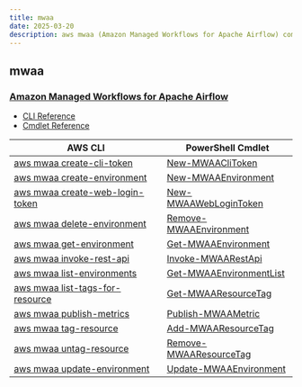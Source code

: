 ```yaml
---
title: mwaa
date: 2025-03-20
description: aws mwaa (Amazon Managed Workflows for Apache Airflow) command/cmdlet list.
---
```


## mwaa

### [Amazon Managed Workflows for Apache Airflow](https://aws.amazon.com/managed-workflows-for-apache-airflow/)

* [CLI Reference](https://awscli.amazonaws.com/v2/documentation/api/latest/reference/mwaa/index.html)
* [Cmdlet Reference](https://docs.aws.amazon.com/powershell/latest/reference/items/MWAA_cmdlets.html)

|AWS CLI|PowerShell Cmdlet|
|----|----|
|[aws mwaa create-cli-token](https://awscli.amazonaws.com/v2/documentation/api/latest/reference/mwaa/create-cli-token.html)|[New-MWAACliToken](https://docs.aws.amazon.com/powershell/latest/reference/items/New-MWAACliToken.html)|
|[aws mwaa create-environment](https://awscli.amazonaws.com/v2/documentation/api/latest/reference/mwaa/create-environment.html)|[New-MWAAEnvironment](https://docs.aws.amazon.com/powershell/latest/reference/items/New-MWAAEnvironment.html)|
|[aws mwaa create-web-login-token](https://awscli.amazonaws.com/v2/documentation/api/latest/reference/mwaa/create-web-login-token.html)|[New-MWAAWebLoginToken](https://docs.aws.amazon.com/powershell/latest/reference/items/New-MWAAWebLoginToken.html)|
|[aws mwaa delete-environment](https://awscli.amazonaws.com/v2/documentation/api/latest/reference/mwaa/delete-environment.html)|[Remove-MWAAEnvironment](https://docs.aws.amazon.com/powershell/latest/reference/items/Remove-MWAAEnvironment.html)|
|[aws mwaa get-environment](https://awscli.amazonaws.com/v2/documentation/api/latest/reference/mwaa/get-environment.html)|[Get-MWAAEnvironment](https://docs.aws.amazon.com/powershell/latest/reference/items/Get-MWAAEnvironment.html)|
|[aws mwaa invoke-rest-api](https://awscli.amazonaws.com/v2/documentation/api/latest/reference/mwaa/invoke-rest-api.html)|[Invoke-MWAARestApi](https://docs.aws.amazon.com/powershell/latest/reference/items/Invoke-MWAARestApi.html)|
|[aws mwaa list-environments](https://awscli.amazonaws.com/v2/documentation/api/latest/reference/mwaa/list-environments.html)|[Get-MWAAEnvironmentList](https://docs.aws.amazon.com/powershell/latest/reference/items/Get-MWAAEnvironmentList.html)|
|[aws mwaa list-tags-for-resource](https://awscli.amazonaws.com/v2/documentation/api/latest/reference/mwaa/list-tags-for-resource.html)|[Get-MWAAResourceTag](https://docs.aws.amazon.com/powershell/latest/reference/items/Get-MWAAResourceTag.html)|
|[aws mwaa publish-metrics](https://awscli.amazonaws.com/v2/documentation/api/latest/reference/mwaa/publish-metrics.html)|[Publish-MWAAMetric](https://docs.aws.amazon.com/powershell/latest/reference/items/Publish-MWAAMetric.html)|
|[aws mwaa tag-resource](https://awscli.amazonaws.com/v2/documentation/api/latest/reference/mwaa/tag-resource.html)|[Add-MWAAResourceTag](https://docs.aws.amazon.com/powershell/latest/reference/items/Add-MWAAResourceTag.html)|
|[aws mwaa untag-resource](https://awscli.amazonaws.com/v2/documentation/api/latest/reference/mwaa/untag-resource.html)|[Remove-MWAAResourceTag](https://docs.aws.amazon.com/powershell/latest/reference/items/Remove-MWAAResourceTag.html)|
|[aws mwaa update-environment](https://awscli.amazonaws.com/v2/documentation/api/latest/reference/mwaa/update-environment.html)|[Update-MWAAEnvironment](https://docs.aws.amazon.com/powershell/latest/reference/items/Update-MWAAEnvironment.html)|

